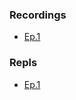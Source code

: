 ### Recordings
* [Ep.1](https://www.loom.com/share/9a8a62033f754e0aa898c35a70979267)
### Repls
* [Ep.1](https://repl.it/@ricklopez/JS-Component-Function-Concept)
